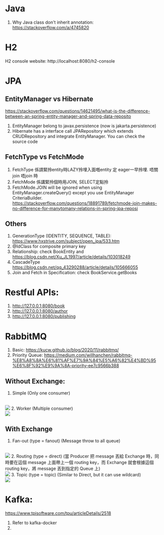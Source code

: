# Java
1. Why Java class don't inherit annotation: https://stackoverflow.com/a/4745820

# H2
H2 console website: http://localhost:8080/h2-console

# JPA
## EntityManager vs Hibernate
https://stackoverflow.com/questions/14621495/what-is-the-difference-between-an-spring-entity-manager-and-spring-data-reposito
1. EntityManager belong to javax.persistence (now is jakarta.persistence)
2. Hibernate has a interface call JPARepository which extends CRUDRepository and integrate EntityManager. You can check the source code

## FetchType vs FetchMode
1. FetchType 係請緊拎entity時LAZY拎埋入面嘅entity 定 eager一早拎埋. 唔關join 唔join 時
2. FetchMode 係講緊拎個時用JOIN, SELECT定點拎
3. FetchMode.JOIN will be ignored when using EntityManager.createQuery() except you use EntityManager CriteriaBuilder. https://stackoverflow.com/questions/18891789/fetchmode-join-makes-no-difference-for-manytomany-relations-in-spring-jpa-reposi

## Others
1. GenerationType (IDENTITY, SEQUENCE, TABLE): https://www.hxstrive.com/subject/open_jpa/533.htm
2. @IdClass for composite primary key 
3. Relationship: check BookEntity and https://blog.csdn.net/Xu_JL1997/article/details/103018249
4. CascadeType https://blog.csdn.net/qq_43290288/article/details/105666055
5. Join and Fetch in Specification: check BookService.getBooks

# Restful APIs:
1. http://127.0.0.1:8080/book
2. http://127.0.0.1:8080/author
3. http://127.0.0.1:8080/publishing

# RabbitMQ
1. Basic: https://kucw.github.io/blog/2020/11/rabbitmq/
2. Priority Queue: https://medium.com/willhanchen/rabbitmq-%E8%A8%8A%E6%81%AF%E7%9A%84%E5%A6%82%E4%BD%95%E6%8F%92%E9%9A%8A-priority-ee7c9566b388

## Without Exchange:
1. Simple (Only one consumer)
<br/>
<img src="https://kucw.github.io/images/blog/rabbitmq_direct.png"/>
2. Worker (Multiple consumer)
<br/>
<img src="https://kucw.github.io/images/blog/rabbitmq_worker.png"/>

## With Exchange
1. Fan-out (type = fanout) (Message throw to all queue)
<br/>
<img src="https://kucw.github.io/images/blog/rabbitmq_subscribe.png"/>
2. Routing (type = direct) (當 Producer 把 message 丟給 Exchange 時，同時要在這個 message 上面帶上一個 routing key，而 Exchange 就會根據這個 routing key，將 message 丟到指定的 Queue 上)
<br/>
<img src="https://kucw.github.io/images/blog/rabbitmq_routing1.png"/>
3. Topic (type = topic) (Similar to Direct, but it can use wildcard)
<br/>
<img src="https://kucw.github.io/images/blog/rabbitmq_topics.png"/>




# Kafka:
https://www.tpisoftware.com/tpu/articleDetails/2518
1. Refer to kafka-docker
2. 